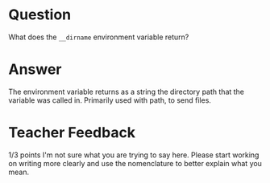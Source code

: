 # Question

What does the `__dirname` environment variable return? 

# Answer
The environment variable returns as a string the directory path that the variable was called in. Primarily used with path, to send files.
# Teacher Feedback

1/3 points
I'm not sure what you are trying to say here. Please start working on writing more clearly and use the nomenclature to better explain what you mean.